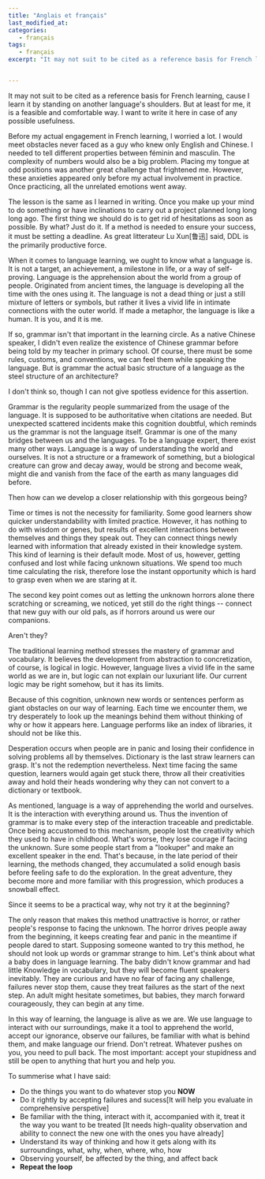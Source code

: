 ```yaml
---
title: "Anglais et français"
last_modified_at:
categories:
   - français
tags:
   - français
excerpt: "It may not suit to be cited as a reference basis for French learning, cause I learn it by standing on another language's shoulders. But at least for me, it is a feasible and comfortable way. I want to write it here in case of any possible usefulness."


---
```




It may not suit to be cited as a reference basis for French learning, cause I learn it by standing on another language's shoulders. But at least for me, it is a feasible and comfortable way. I want to write it here in case of any possible usefulness.



Before my actual engagement in French learning, I worried a lot. I would meet obstacles never faced as a guy who knew only English and Chinese. I needed to tell different properties between féminin and masculin. The complexity of numbers would also be a big problem. Placing my tongue at odd positions was another great challenge that frightened me. However, these anxieties appeared only before my actual involvement in practice. Once practicing, all the unrelated emotions went away.



The lesson is the same as I learned in writing. Once you make up your mind to do something or have inclinations to carry out a project planned long long long ago. The first thing we should do is to get rid of hesitations as soon as possible. By what? Just do it. If a method is needed to ensure your success, it must be setting a deadline. As great litterateur Lu Xun[鲁迅] said, DDL is the primarily productive force.



When it comes to language learning, we ought to know what a language is. It is not a target, an achievement, a milestone in life, or a way of self-proving. Language is the apprehension about the world from a group of people. Originated from ancient times, the language is developing all the time with the ones using it. The language is not a dead thing or just a still mixture of letters or symbols, but rather it lives a vivid life in intimate connections with the outer world. If made a metaphor, the language is like a human. It is you, and it is me.



If so, grammar isn't that important in the learning circle. As a native Chinese speaker, I didn't even realize the existence of Chinese grammar before being told by my teacher in primary school. Of course, there must be some rules, customs, and conventions, we can feel them while speaking the language. But is grammar the actual basic structure of a language as the steel structure of an architecture?



I don't think so, though I can not give spotless evidence for this assertion.



Grammar is the regularity people summarized from the usage of the language. It is supposed to be authoritative when citations are needed. But unexpected scattered incidents make this cognition doubtful, which reminds us the grammar is not the language itself. Grammar is one of the many bridges between us and the languages. To be a language expert, there exist many other ways. Language is a way of understanding the world and ourselves. It is not a structure or a framework of something, but a biological creature can grow and decay away, would be strong and become weak, might die and vanish from the face of the earth as many languages did before.



Then how can we develop a closer relationship with this gorgeous being?



Time or times is not the necessity for familiarity. Some good learners show quicker understandability with limited practice. However, it has nothing to do with wisdom or genes, but results of excellent interactions between themselves and things they speak out. They can connect things newly learned with information that already existed in their knowledge system. This kind of learning is their default mode. Most of us, however, getting confused and lost while facing unknown situations. We spend too much time calculating the risk, therefore lose the instant opportunity which is hard to grasp even when we are staring at it.



The second key point comes out as letting the unknown horrors alone there scratching or screaming, we noticed, yet still do the right things -- connect that new guy with our old pals, as if horrors around us were our companions.



Aren't they?



The traditional learning method stresses the mastery of grammar and vocabulary. It believes the development from abstraction to concretization, of course, is logical in logic. However, language lives a vivid life in the same world as we are in, but logic can not explain our luxuriant life. Our current logic may be right somehow, but it has its limits.



Because of this cognition, unknown new words or sentences perform as giant obstacles on our way of learning. Each time we encounter them, we try desperately to look up the meanings behind them without thinking of why or how it appears here. Language performs like an index of libraries, it should not be like this.



Desperation occurs when people are in panic and losing their confidence in solving problems all by themselves. Dictionary is the last straw learners can grasp. It's not the redemption nevertheless. Next time facing the same question, learners would again get stuck there, throw all their creativities away and hold their heads wondering why they can not convert to a dictionary or textbook.



As mentioned, language is a way of apprehending the world and ourselves. It is the interaction with everything around us. Thus the invention of grammar is to make every step of the interaction traceable and predictable. Once being accustomed to this mechanism, people lost the creativity which they used to have in childhood. What's worse, they lose courage if facing the unknown. Sure some people start from a "lookuper" and make an excellent speaker in the end. That's because, in the late period of their learning, the methods changed, they accumulated a solid enough basis before feeling safe to do the exploration. In the great adventure, they become more and more familiar with this progression, which produces a snowball effect.



Since it seems to be a practical way, why not try it at the beginning?



The only reason that makes this method unattractive is horror, or rather people's response to facing the unknown. The horror drives people away from the beginning, it keeps creating fear and panic in the meantime if people dared to start. Supposing someone wanted to try this method, he should not look up words or grammar strange to him. Let's think about what a baby does in language learning. The baby didn't know grammar and had little Knowledge in vocabulary, but they will become fluent speakers inevitably. They are curious and have no fear of facing any challenge, failures never stop them, cause they treat failures as the start of the next step. An adult might hesitate sometimes, but babies, they march forward courageously, they can begin at any time.



In this way of learning, the language is alive as we are. We use language to interact with our surroundings, make it a tool to apprehend the world, accept our ignorance, observe our failures, be familiar with what is behind them, and make language our friend. Don't retreat. Whatever pushes on you, you need to pull back. The most important: accept your stupidness and still be open to anything that hurt you and help you.



To summerise what I have said:

- Do the things you want to do whatever stop you **NOW**
- Do it rightly by accepting failures and sucess[It will help you evaluate in comprehensive perspetive]
- Be familiar with the thing, interact with it, accompanied with it, treat it the way you want to be treated [It needs high-quality observation and ability to connect the new one with the ones you have already]
- Understand its way of thinking and how it gets along with its surroundings, what, why, when, where, who, how
- Observing yourself, be affected by the thing, and affect back
- **Repeat the loop**
